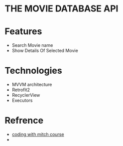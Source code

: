 # THE MOVIE DATABASE API

# Features
 - Search Movie name 
 - Show Details Of Selected Movie
 
# Technologies
 - MVVM architecture
 - Retrofit2
 - RecyclerView
 - Executors
 
# Refrence
 - [coding with mitch course](https://codingwithmitch.com/courses/rest-api-mvvm-retrofit2/)
 -
